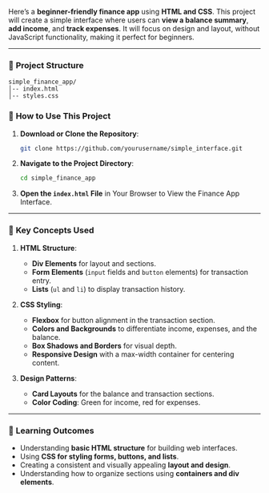 Here’s a **beginner-friendly finance app** using **HTML and CSS**. This project will create a simple interface where users can **view a balance summary**, **add income**, and **track expenses**. It will focus on design and layout, without JavaScript functionality, making it perfect for beginners.

---

### 📂 **Project Structure**

```
simple_finance_app/
│-- index.html
│-- styles.css
```

### 🚀 **How to Use This Project**

1. **Download or Clone the Repository**:
   ```bash
   git clone https://github.com/yourusername/simple_interface.git
   ```

2. **Navigate to the Project Directory**:
   ```bash
   cd simple_finance_app
   ```

3. **Open the `index.html` File** in Your Browser to View the Finance App Interface.

---

### 🌟 **Key Concepts Used**

1. **HTML Structure**:
   - **Div Elements** for layout and sections.
   - **Form Elements** (`input` fields and `button` elements) for transaction entry.
   - **Lists** (`ul` and `li`) to display transaction history.

2. **CSS Styling**:
   - **Flexbox** for button alignment in the transaction section.
   - **Colors and Backgrounds** to differentiate income, expenses, and the balance.
   - **Box Shadows and Borders** for visual depth.
   - **Responsive Design** with a max-width container for centering content.

3. **Design Patterns**:
   - **Card Layouts** for the balance and transaction sections.
   - **Color Coding**: Green for income, red for expenses.

---

### 🎯 **Learning Outcomes**

- Understanding **basic HTML structure** for building web interfaces.
- Using **CSS for styling forms, buttons, and lists**.
- Creating a consistent and visually appealing **layout and design**.
- Understanding how to organize sections using **containers and div elements**.